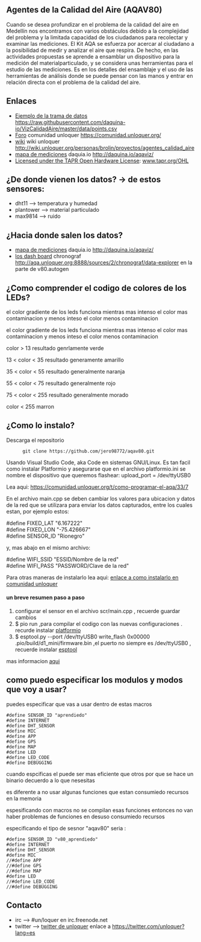 ## Agentes de la Calidad del Aire (AQAV80)
Cuando se desea profundizar en el problema de la calidad del aire en Medellín nos encontramos con varios obstáculos debido a la complejidad del problema y la limitada capacidad de los ciudadanos para recolectar y examinar las mediciones.
El Kit AQA se esfuerza por acercar al ciudadano a la posibilidad de medir y analizar el aire que respira. De hecho, en las actividades propuestas se aprende a ensamblar un dispositivo para la medición del materialparticulado, y se considera unas herramientas para el estudio de las mediciones.
Es en los detalles del ensamblaje y el uso de las herramientas de análisis donde se puede pensar con las manos y entrar en relación directa con el problema de la calidad del aire.

## Enlaces
  * [Ejemplo de la trama de datos](https://raw.githubusercontent.com/daquina-io/VizCalidadAire/master/data/points.csv) https://raw.githubusercontent.com/daquina-io/VizCalidadAire/master/data/points.csv
  * [Foro](https://comunidad.unloquer.org/) comunidad unloquer  https://comunidad.unloquer.org/
  * [wiki](http://wiki.unloquer.org/personas/brolin/proyectos/agentes_calidad_aire) wiki unloquer http://wiki.unloquer.org/personas/brolin/proyectos/agentes_calidad_aire
  * [mapa de mediciones](http://daquina.io/aqaviz/) daquia.io http://daquina.io/aqaviz/
  * [Licensed under the TAPR Open Hardware License](www.tapr.org/OHL): www.tapr.org/OHL


## ¿De donde vienen los datos? -> de estos sensores: 

 * dht11 --> temperatura y humedad 
 * plantower --> material particulado
 * max9814 --> ruido

## ¿Hacia donde salen los datos?

  * [mapa de mediciones](http://daquina.io/aqaviz/) daquia.io http://daquina.io/aqaviz/
  * [los dash board](http://aqa.unloquer.org:8888/sources/2/chronograf/data-explorer) chronograf http://aqa.unloquer.org:8888/sources/2/chronograf/data-explorer
  en la parte de  v80.autogen

## ¿Como comprender el codigo de colores de los LEDs?
el color gradiente de los leds funciona mientras mas intenso el color mas contaminacion  y menos inteso el color  menos contaminacion

el color gradiente de los leds funciona mientras mas intenso el color mas contaminacion y menos inteso el color menos contaminacion 

color > 13 resultado genrlamente verde 

13 < color < 35 resultado  generamente amarillo

35 < color < 55 resultado  generalmente naranja

55 < color < 75 resultado  generalmente rojo

75 < color < 255 resultado  generalmente morado

color < 255 marron

## ¿Como lo instalo? 

Descarga el repositorio

          git clone https://github.com/jero98772/aqav80.git


Usando Visual Studio Code, aka Code en sistemas GNU/Linux. Es tan facil como instalar Platformio y asegurarse que en el archivo platformio.ini se nombre el dispositivo que queremos flashear:  upload_port = /dev/ttyUSB0  

Lea aqui: https://comunidad.unloquer.org/t/como-programar-el-aqa/33/7

En el archivo main.cpp se deben cambiar los valores para ubicacion y datos de la red que se utilizara para enviar los datos capturados, entre los cuales estan, por ejemplo estos:

#define FIXED_LAT "6.167222"  
#define FIXED_LON "-75.426667"  
#define SENSOR_ID "Rionegro"  

y, mas abajo en el mismo archivo:


#define WIFI_SSID "ESSID/Nombre de la red"  
#define WIFI_PASS "PASSWORD/Clave de la red"  

Para otras maneras de instalarlo lea aqui: 
[enlace a como instalarlo en comunidad unloquer](https://comunidad.unloquer.org/t/cargar-el-firmware-desde-linea-de-comando/118) 

#### un breve resumen paso a paso

1. configurar el sensor en el archivo scr/main.cpp , recuerde guardar cambios
2. $ pio run  ,para compilar  el codigo con las nuevas configuraciones . recurde instalar [platformio](https://pypi.org/project/platformio/)
3. $ esptool.py --port /dev/ttyUSB0  write_flash 0x00000 .pio/build/d1_mini/firmware.bin ,el puerto no siempre es /dev/ttyUSB0 , recuerde instalar [esptool](https://pypi.org/project/esptool/)

mas informacion [aqui](https://comunidad.unloquer.org)

## como puedo especificar los modulos y modos que voy a usar?
puedes especificar que vas a usar dentro de estas macros

	#define SENSOR_ID "aprendiedo"
	#define INTERNET
	#define DHT_SENSOR
	#define MIC
	#define APP
	#define GPS
	#define MAP
	#define LED
	#define LED_CODE
	#define DEBUGGING

cuando espcificas el puede ser mas eficiente que otros por que se hace un binario decuerdo a lo que nesesitas 

es diferente a no usar algunas funciones que estan consumiedo recursos en la memoria

espesificando con macros no se compilan esas funciones entonces no van haber problemas de funciones en desuso consumiedo recursos 

especificando el tipo de sesnor "aqav80" seria :
 
	#define SENSOR_ID "v80_aprendiedo"
	#define INTERNET
	#define DHT_SENSOR
	#define MIC
	//#define APP
	//#define GPS
	//#define MAP
	#define LED
	//#define LED_CODE
	//#define DEBUGGING


## Contacto 

 * irc --> #un/loquer en irc.freenode.net
 * twitter --> [twitter de unloquer](https://twitter.com/unloquer?lang=es) enlace a https://twitter.com/unloquer?lang=es
